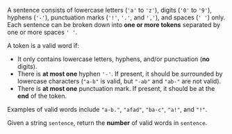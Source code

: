 A sentence consists of lowercase letters (`'a'` to `'z'`), digits (`'0'` to `'9'`), hyphens (`'-'`), punctuation marks (`'!'`, `'.'`, and `','`), and spaces (`' '`) only. Each sentence can be broken down into **one or more tokens** separated by one or more spaces `' '`.

A token is a valid word if:

- It only contains lowercase letters, hyphens, and/or punctuation (**no** digits).
- There is **at most one** hyphen `'-'`. If present, it should be surrounded by lowercase characters (`"a-b"` is valid, but `"-ab"` and `"ab-"` are not valid).
- There is **at most one** punctuation mark. If present, it should be at the **end** of the token.

Examples of valid words include `"a-b."`, `"afad"`, `"ba-c"`, `"a!"`, and `"!"`.

Given a string `sentence`, return the **number** of valid words in `sentence`.